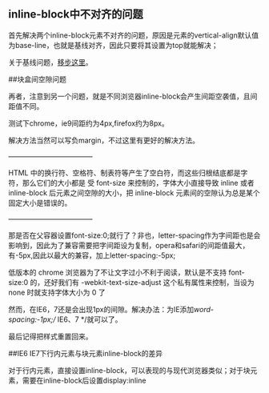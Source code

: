 ## inline-block中不对齐的问题

首先解决两个inline-block元素不对齐的问题，原因是元素的vertical-align默认值为base-line，也就是基线对齐，因此只要将其设置为top就能解决；

关于基线问题，[移步这里](/基线.md)。

##块盒间空隙问题

再者，注意到另一个问题，就是不同浏览器inline-block会产生间距空袭值，且间距值不同。

测试下chrome，ie9间距约为4px,firefox约为8px。

解决方法当然可以写负margin，不过这里有更好的解决方法。

————————————

HTML 中的换行符、空格符、制表符等产生了空白符，而这些归根结底都是字符，那么它们的大小都是 受 font-size 来控制的，字体大小直接导致 inline 或者 inline-block 后元素之间空隙的大小，把 inline-block 元素间的空隙认为总是某个固定大小是错误的。

————————————

那是否在父容器设置font-size:0;就行了？非也，letter-spacing作为字间距也是会影响到，因此为了兼容需要把字间距设为复制，opera和safari的间距值最大，有-5px,因此以最大的兼容，加上letter-spacing:-5px;

低版本的 chrome 浏览器为了不让文字过小不利于阅读，默认是不支持 font-size:0 的，还好我们有 -webkit-text-size-adjust 这个私有属性来控制，当设为 none 时就支持字体大小为 0 了

然而，在IE6，7还是会出现1px的间隙。解决办法：为IE添加*word-spacing:-1px;/* IE6、7 */就可以了。

最后记得把样式重置回来。

##IE6 IE7下行内元素与块元素inline-block的差异

对于行内元素，直接设置inline-block，可以表现的与现代浏览器类似；对于块元素，需要在inline-block后设置display:inline
